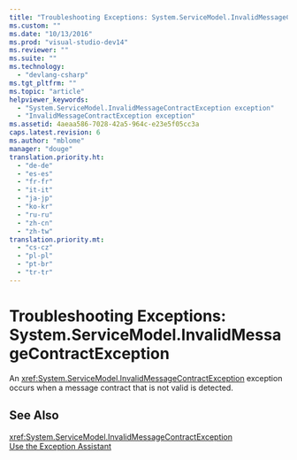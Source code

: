 ```yaml
---
title: "Troubleshooting Exceptions: System.ServiceModel.InvalidMessageContractException"
ms.custom: ""
ms.date: "10/13/2016"
ms.prod: "visual-studio-dev14"
ms.reviewer: ""
ms.suite: ""
ms.technology: 
  - "devlang-csharp"
ms.tgt_pltfrm: ""
ms.topic: "article"
helpviewer_keywords: 
  - "System.ServiceModel.InvalidMessageContractException exception"
  - "InvalidMessageContractException exception"
ms.assetid: 4aeaa586-7028-42a5-964c-e23e5f05cc3a
caps.latest.revision: 6
ms.author: "mblome"
manager: "douge"
translation.priority.ht: 
  - "de-de"
  - "es-es"
  - "fr-fr"
  - "it-it"
  - "ja-jp"
  - "ko-kr"
  - "ru-ru"
  - "zh-cn"
  - "zh-tw"
translation.priority.mt: 
  - "cs-cz"
  - "pl-pl"
  - "pt-br"
  - "tr-tr"
---
```

# Troubleshooting Exceptions: System.ServiceModel.InvalidMessageContractException
An <xref:System.ServiceModel.InvalidMessageContractException> exception occurs when a message contract that is not valid is detected.  
  
## See Also  
 <xref:System.ServiceModel.InvalidMessageContractException>   
 [Use the Exception Assistant](../Topic/How%20to:%20Use%20the%20Exception%20Assistant.md)